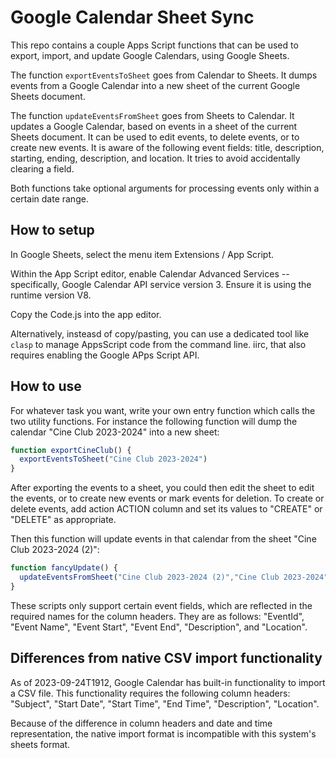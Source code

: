 # Google Calendar Sheet Sync

This repo contains a couple Apps Script functions that can be used to export, import, and update Google Calendars, using Google Sheets.

The function `exportEventsToSheet` goes from Calendar to Sheets. It dumps events from a Google Calendar into a new sheet of the current Google Sheets document.

The function `updateEventsFromSheet` goes from Sheets to Calendar. It updates a Google Calendar, based on events in a sheet of the current Sheets document. It can be used to edit events, to delete events, or to create new events. It is aware of the following event fields: title, description, starting, ending, description, and location. It tries to avoid accidentally clearing a field.

Both functions take optional arguments for processing events only within a certain date range.

## How to setup

In Google Sheets, select the menu item Extensions / App Script.

Within the App Script editor, enable Calendar Advanced Services -- specifically, Google Calendar API service version 3. Ensure it is using the runtime version V8.

Copy the Code.js into the app editor.

Alternatively, insteasd of copy/pasting, you can use a dedicated tool like `clasp` to manage AppsScript code from the command line. iirc, that also requires enabling the Google APps Script API.

## How to use

For whatever task you want, write your own entry function which calls the two utility functions. For instance the following function will dump the calendar "Cine Club 2023-2024" into a new sheet:

```js
function exportCineClub() {
  exportEventsToSheet("Cine Club 2023-2024")
}
```

After exporting the events to a sheet, you could then edit the sheet to edit the events, or to create new events or mark events for deletion. To create or delete events, add action ACTION column and set its values to "CREATE" or "DELETE" as appropriate.

Then this function will update events in that calendar from the sheet  "Cine Club 2023-2024 (2)":

```js
function fancyUpdate() {
  updateEventsFromSheet("Cine Club 2023-2024 (2)","Cine Club 2023-2024")
}
```

These scripts only support certain event fields, which are reflected in the required names for the column headers. They are as follows:  "EventId", "Event Name", "Event Start", "Event End", "Description", and "Location".


## Differences from native CSV import functionality

As of 2023-09-24T1912, Google Calendar has built-in functionality to import a CSV file. This functionality requires the following column headers: "Subject", "Start Date", "Start Time", "End Time", "Description", "Location".

Because of the difference in column headers and date and time representation, the native import format is incompatible with this system's sheets format.
